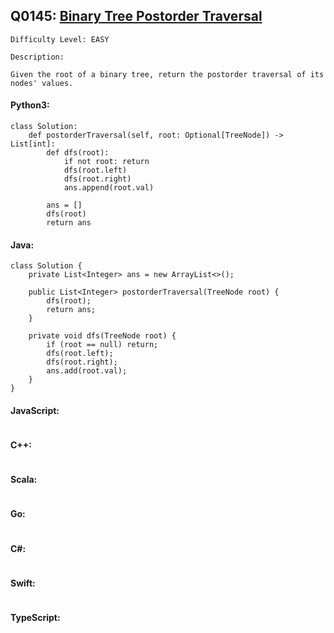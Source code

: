 ## Q0145: [Binary Tree Postorder Traversal](https://leetcode.com/problems/binary-tree-postorder-traversal/)

```
Difficulty Level: EASY
```

```
Description:

Given the root of a binary tree, return the postorder traversal of its nodes' values.
```

#### Python3:

```
class Solution:
    def postorderTraversal(self, root: Optional[TreeNode]) -> List[int]:
        def dfs(root):
            if not root: return
            dfs(root.left)
            dfs(root.right)
            ans.append(root.val)

        ans = []
        dfs(root)
        return ans
```

#### Java:

```
class Solution {
    private List<Integer> ans = new ArrayList<>();

    public List<Integer> postorderTraversal(TreeNode root) {
        dfs(root);
        return ans;
    }

    private void dfs(TreeNode root) {
        if (root == null) return;
        dfs(root.left);
        dfs(root.right);
        ans.add(root.val);
    }
}
```

#### JavaScript:

```

```

#### C++:

```

```

#### Scala:

```

```

#### Go:

```

```

#### C#:

```

```

#### Swift:

```

```

#### TypeScript:

```

```